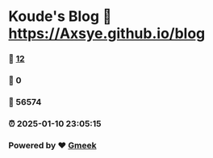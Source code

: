 # Koude's Blog :link: https://Axsye.github.io/blog 
### :page_facing_up: [12](https://Axsye.github.io/blog/tag.html) 
### :speech_balloon: 0 
### :hibiscus: 56574 
### :alarm_clock: 2025-01-10 23:05:15 
### Powered by :heart: [Gmeek](https://github.com/Meekdai/Gmeek)
